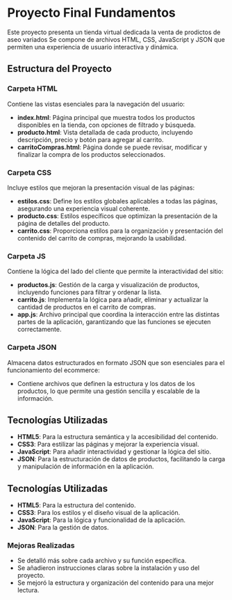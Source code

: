 # Proyecto Final Fundamentos

Este proyecto presenta un tienda virtual dedicada la venta de prodictos de aseo variados  Se compone de archivos HTML, CSS, JavaScript y JSON que permiten una experiencia de usuario interactiva y dinámica.

## Estructura del Proyecto

### Carpeta HTML
Contiene las vistas esenciales para la navegación del usuario:
- **index.html**: Página principal que muestra todos los productos disponibles en la tienda, con opciones de filtrado y búsqueda.
- **producto.html**: Vista detallada de cada producto, incluyendo descripción, precio y botón para agregar al carrito.
- **carritoCompras.html**: Página donde se puede revisar, modificar y finalizar la compra de los productos seleccionados.

### Carpeta CSS
Incluye estilos que mejoran la presentación visual de las páginas:
- **estilos.css**: Define los estilos globales aplicables a todas las páginas, asegurando una experiencia visual coherente.
- **producto.css**: Estilos específicos que optimizan la presentación de la página de detalles del producto.
- **carrito.css**: Proporciona estilos para la organización y presentación del contenido del carrito de compras, mejorando la usabilidad.

### Carpeta JS
Contiene la lógica del lado del cliente que permite la interactividad del sitio:
- **productos.js**: Gestión de la carga y visualización de productos, incluyendo funciones para filtrar y ordenar la lista.
- **carrito.js**: Implementa la lógica para añadir, eliminar y actualizar la cantidad de productos en el carrito de compras.
- **app.js**: Archivo principal que coordina la interacción entre las distintas partes de la aplicación, garantizando que las funciones se ejecuten correctamente.

### Carpeta JSON
Almacena datos estructurados en formato JSON que son esenciales para el funcionamiento del ecommerce:
- Contiene archivos que definen la estructura y los datos de los productos, lo que permite una gestión sencilla y escalable de la información.

## Tecnologías Utilizadas

- **HTML5**: Para la estructura semántica y la accesibilidad del contenido.
- **CSS3**: Para estilizar las páginas y mejorar la experiencia visual.
- **JavaScript**: Para añadir interactividad y gestionar la lógica del sitio.
- **JSON**: Para la estructuración de datos de productos, facilitando la carga y manipulación de información en la aplicación.

## Tecnologías Utilizadas

- **HTML5**: Para la estructura del contenido.
- **CSS3**: Para los estilos y el diseño visual de la aplicación.
- **JavaScript**: Para la lógica y funcionalidad de la aplicación.
- **JSON**: Para la gestión de datos.

### Mejoras Realizadas
- Se detalló más sobre cada archivo y su función específica.
- Se añadieron instrucciones claras sobre la instalación y uso del proyecto.
- Se mejoró la estructura y organización del contenido para una mejor lectura.
